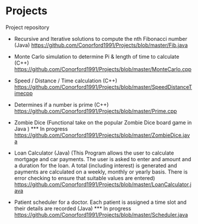 # Projects
Project repository

- Recursive and Iterative solutions to compute the nth Fibonacci number (Java)
https://github.com/Conorford1991/Projects/blob/master/Fib.java

- Monte Carlo simulation to determine Pi & length of time to calculate (C++)
https://github.com/Conorford1991/Projects/blob/master/MonteCarlo.cpp

- Speed / Distance / Time calculation (C++)
https://github.com/Conorford1991/Projects/blob/master/SpeedDistanceTimecpp

- Determines if a number is prime (C++)
https://github.com/Conorford1991/Projects/blob/master/Prime.cpp

- Zombie Dice (Functional take on the popular Zombie Dice board game in Java ) *** In progress
https://github.com/Conorford1991/Projects/blob/master/ZombieDice.java

- Loan Calculator (Java) (This Program allows the user to calculate mortgage and car payments. The user is asked to enter and amount and a duration for the loan. A total (including interest) is generated and payments are calculated on a weekly, monthly or yearly basis. There is error checking to ensure that suitable values are entered)
https://github.com/Conorford1991/Projects/blob/master/LoanCalculator.java

- Patient scheduler for a doctor. Each patient is assigned a time slot and their details are recorded (Java) *** In progress
https://github.com/Conorford1991/Projects/blob/master/Scheduler.java
